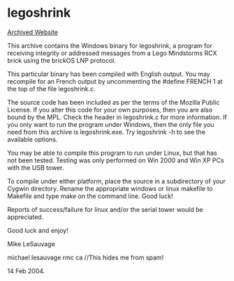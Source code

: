 # legoshrink

[Archived Website](http://web.archive.org/web/20070825203927/http://tarpit.rmc.ca/lesauvage/eee243/labs/resources/legoshrink.html)

This archive contains the Windows binary for legoshrink, a program for
receiving integrity or addressed messages from a Lego Mindstorms RCX brick
using the brickOS LNP protocol.

This particular binary has been compiled with English output.  You may
recompile for an French output by uncommenting the #define FRENCH 1
at the top of the file legoshrink.c.

The source code has been included as per the terms of the Mozilla Public
License.  If you alter this code for your own purposes, then you are also
bound by the MPL.  Check the header in legoshrink.c for more information.
If you only want to run the program under Windows, then the only file you need
from this archive is legoshrink.exe.  Try legoshrink -h to see the available
options.

You may be able to compile this program to run under Linux, but that has not
been tested.  Testing was only performed on Win 2000 and Win XP PCs with the
USB tower.

To compile under either platform, place the source in a subdirectory of your
Cygwin directory.  Rename the appropriate windows or linux makefile to
Makefile and type make on the command line.  Good luck!

Reports of success/failure for linux and/or the serial tower would be
appreciated.

Good luck and enjoy!


Mike LeSauvage

michael <dot> lesauvage <at> rmc <dot> ca        //This hides me from spam!

14 Feb 2004.
